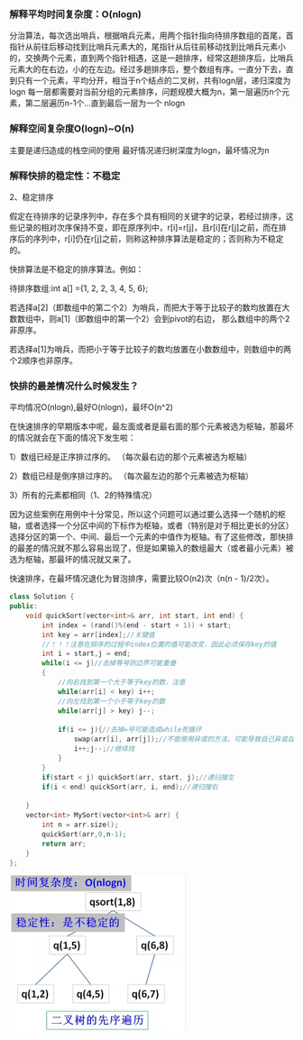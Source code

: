 

### 解释平均时间复杂度：O(nlogn)

分治算法，每次选出哨兵，根据哨兵元素，用两个指针指向待排序数组的首尾，首指针从前往后移动找到比哨兵元素大的，尾指针从后往前移动找到比哨兵元素小的，交换两个元素，直到两个指针相遇，这是一趟排序，经常这趟排序后，比哨兵元素大的在右边，小的在左边。经过多趟排序后，整个数组有序。一直分下去，直到只有一个元素，平均分开，相当于n个结点的二叉树，共有logn层，递归深度为logn
每一层都需要对当前分组的元素排序，问题规模大概为n，第一层遍历n个元素，第二层遍历n-1个...直到最后一层为一个
nlogn

### 解释空间复杂度O(logn)~O(n)

主要是递归造成的栈空间的使用
最好情况递归树深度为logn，最坏情况为n


### 解释快排的稳定性：不稳定

2、稳定排序

假定在待排序的记录序列中，存在多个具有相同的关键字的记录，若经过排序，这些记录的相对次序保持不变，即在原序列中，r[i]=r[j]，且r[i]在r[j]之前，而在排序后的序列中，r[i]仍在r[j]之前，则称这种排序算法是稳定的；否则称为不稳定的。

快排算法是不稳定的排序算法。例如：

待排序数组:int a[] ={1, 2, 2, 3, 4, 5, 6};

若选择a[2]（即数组中的第二个2）为哨兵，而把大于等于比较子的数均放置在大数数组中，则a[1]（即数组中的第一个2）会到pivot的右边， 那么数组中的两个2非原序。

若选择a[1]为哨兵，而把小于等于比较子的数均放置在小数数组中，则数组中的两个2顺序也非原序。

### 快排的最差情况什么时候发生？
平均情况O(nlogn),最好O(nlogn)，最坏O(n^2)

在快速排序的早期版本中呢，最左面或者是最右面的那个元素被选为枢轴，那最坏的情况就会在下面的情况下发生啦：

1）数组已经是正序排过序的。 （每次最右边的那个元素被选为枢轴）

2）数组已经是倒序排过序的。 （每次最左边的那个元素被选为枢轴）

3）所有的元素都相同（1、2的特殊情况）

因为这些案例在用例中十分常见，所以这个问题可以通过要么选择一个随机的枢轴，或者选择一个分区中间的下标作为枢轴，或者（特别是对于相比更长的分区）选择分区的第一个、中间、最后一个元素的中值作为枢轴。有了这些修改，那快排的最差的情况就不那么容易出现了，但是如果输入的数组最大（或者最小元素）被选为枢轴，那最坏的情况就又来了。

快速排序，在最坏情况退化为冒泡排序，需要比较O(n2)次（n(n - 1)/2次）。

```cpp
class Solution {
public:
    void quickSort(vector<int>& arr, int start, int end) {
        int index = (rand()%(end - start + 1)) + start;
        int key = arr[index];//关键值
        //！！！注意在排序的过程中index位置的值可能改变，因此必须保存key的值
        int i = start,j = end;
        while(i <= j)//去掉等号则边界可能重叠
        {	
            //向右找到第一个大于等于key的数，注意
            while(arr[i] < key) i++;
            //向左找到第一个小于等于key的数
            while(arr[j] > key) j--;

            if(i <= j){//去掉=号可能造成while死循环
                swap(arr[i], arr[j]);//不能使用异或的方法，可能导致自己异或自己为0从而丢失信息
                i++;j--;//继续找
            }
        }
        if(start < j) quickSort(arr, start, j);//递归搜左
        if(i < end) quickSort(arr, i, end);//递归搜右
 
    }
    vector<int> MySort(vector<int>& arr) {
        int n = arr.size();
        quickSort(arr,0,n-1);
        return arr;
    }
};
```
![image-20210222141753526.png](../../../../../images/WEBRESOURCEd19c9c227da8e7cbee1b1d1d922b8bc6.png)

